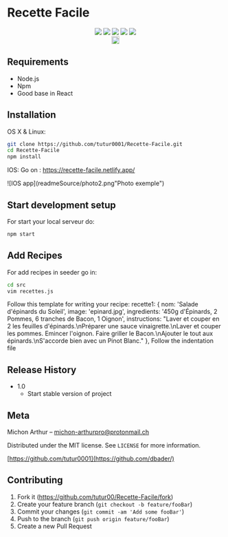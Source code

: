 # Recette Facile
<div align="center">
<img src="https://img.shields.io/badge/react%20-%2320232a.svg?&style=for-the-badge&logo=react&logoColor=%2361DAFB"/>
<img src="https://img.shields.io/badge/node.js%20-%2343853D.svg?&style=for-the-badge&logo=node.js&logoColor=white"/>
<img src="https://img.shields.io/badge/javascript%20-%23323330.svg?&style=for-the-badge&logo=javascript&logoColor=%23F7DF1E"/>
<img src="https://img.shields.io/badge/webpack%20-%238DD6F9.svg?&style=for-the-badge&logo=webpack&logoColor=black" />
<img src="https://img.shields.io/badge/firebase%20-%23039BE5.svg?&style=for-the-badge&logo=firebase"/>
</div>
<div align="center">
<a href="https://badge.fury.io/js/react"><img src="https://badge.fury.io/js/react.svg" alt="npm version" height="18"></a>
</div>

## Requirements

* Node.js 
* Npm
* Good base in React



## Installation

OS X & Linux:

```sh
git clone https://github.com/tutur0001/Recette-Facile.git
cd Recette-Facile
npm install 
```
IOS: 
Go on :
https://recette-facile.netlify.app/

![IOS app](readmeSource/photo2.png"Photo exemple")



## Start development setup

For start your local serveur do:

```sh
npm start
```

## Add Recipes
For add recipes in seeder go in:
```sh
cd src
vim recettes.js 
```
Follow this template for writing your recipe:
recette1: {
nom: 'Salade d\'épinards du Soleil',
image: 'epinard.jpg',
ingredients: '450g d\'Épinards, 2 Pommes, 6 tranches de Bacon, 1 Oignon',
instructions: "Laver et couper en 2 les feuilles d'épinards.\nPréparer une sauce vinaigrette.\nLaver et couper les pommes. Emincer l'oignon. Faire griller le Bacon.\nAjouter le tout aux épinards.\nS'accorde bien avec un Pinot Blanc."
},
Follow the indentation file


## Release History

* 1.0
    * Start stable version of project


## Meta

Michon Arthur – michon-arthurpro@protonmail.ch

Distributed under the MIT license. See ``LICENSE`` for more information.

[https://github.com/tutur0001](https://github.com/dbader/)

## Contributing

1. Fork it (<https://github.com/tutur00/Recette-Facile/fork>)
2. Create your feature branch (`git checkout -b feature/fooBar`)
3. Commit your changes (`git commit -am 'Add some fooBar'`)
4. Push to the branch (`git push origin feature/fooBar`)
5. Create a new Pull Request

<!--stackedit_data:
eyJoaXN0b3J5IjpbLTEzNDg2NjEyMDUsNzc3MDk4ODk0LDcyNj
kxMDYzMiwxNTgwMzY1ODk4LDM2MDA5OTI4NywtMTYzNjA4Mzg1
MCwxMTUxMjUxMzY3LDIyMjQxNTMyMSwzMTUwMTg2MjAsLTU1OD
QwMzM2OCwtNDMzMjc2NTk0LDM0MzIxMDgyMCwtNzM4MjU2NDQ4
LC0xMDIxMzIxMzQxLDE1MzY3Mjc5NDAsMTI0NzYwNjI2MiwtMj
A4ODc0NjYxMiwtMzMyNDU1MzYzXX0=
-->